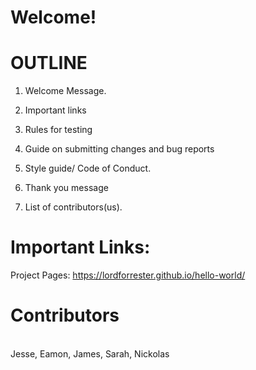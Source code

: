# Welcome!

# OUTLINE

1. Welcome Message.

2. Important links

3. Rules for testing

4. Guide on submitting changes and bug reports

5. Style guide/ Code of Conduct.

6. Thank you message

7. List of contributors(us).

# Important Links: <br>
Project Pages: https://lordforrester.github.io/hello-world/

# Contributors
<br>Jesse, Eamon, James, Sarah, Nickolas
